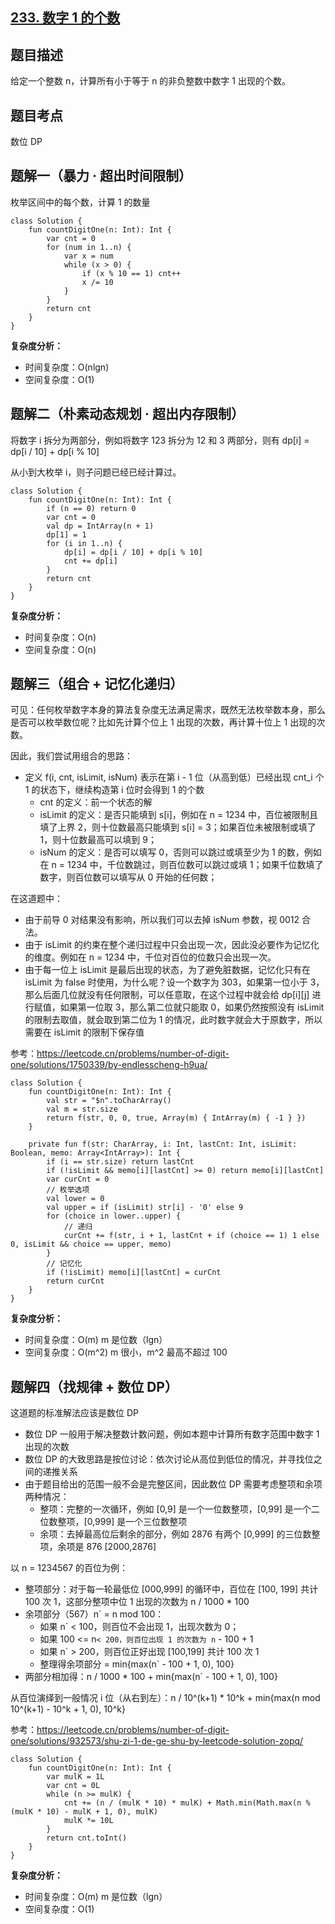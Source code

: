 ## [233. 数字 1 的个数](https://leetcode.cn/problems/number-of-digit-one/description/)

## 题目描述

给定一个整数 n，计算所有小于等于 n 的非负整数中数字 1 出现的个数。

## 题目考点

数位 DP

## 题解一（暴力 · 超出时间限制）

枚举区间中的每个数，计算 1 的数量

```
class Solution {
    fun countDigitOne(n: Int): Int {
        var cnt = 0
        for (num in 1..n) {
            var x = num
            while (x > 0) {
                if (x % 10 == 1) cnt++
                x /= 10
            }
        }
        return cnt
    }
}
```

**复杂度分析：**

- 时间复杂度：O(nlgn)
- 空间复杂度：O(1) 

## 题解二（朴素动态规划 · 超出内存限制）

将数字 i 拆分为两部分，例如将数字 123 拆分为 12 和 3 两部分，则有 dp[i] = dp[i / 10] + dp[i % 10]

从小到大枚举 i，则子问题已经已经计算过。

```
class Solution {
    fun countDigitOne(n: Int): Int {
        if (n == 0) return 0
        var cnt = 0
        val dp = IntArray(n + 1)
        dp[1] = 1
        for (i in 1..n) {
            dp[i] = dp[i / 10] + dp[i % 10]
            cnt += dp[i]
        }
        return cnt
    }
}
```

**复杂度分析：**

- 时间复杂度：O(n)
- 空间复杂度：O(n) 

## 题解三（组合 + 记忆化递归）

可见：任何枚举数字本身的算法复杂度无法满足需求，既然无法枚举数本身，那么是否可以枚举数位呢？比如先计算个位上 1 出现的次数，再计算十位上 1 出现的次数。

因此，我们尝试用组合的思路：

- 定义 f(i, cnt, isLimit, isNum) 表示在第 i - 1 位（从高到低）已经出现 cnt_i 个 1 的状态下，继续构造第 i 位时会得到 1 的个数
  - cnt 的定义：前一个状态的解
  - isLimit 的定义：是否只能填到 s[i]，例如在 n = 1234 中，百位被限制且填了上界 2，则十位数最高只能填到 s[i] = 3；如果百位未被限制或填了 1，则十位数最高可以填到 9；
  - isNum 的定义：是否可以填写 0，否则可以跳过或填至少为 1 的数，例如在 n = 1234 中，千位数跳过，则百位数可以跳过或填 1；如果千位数填了数字，则百位数可以填写从 0 开始的任何数；

在这道题中：
- 由于前导 0 对结果没有影响，所以我们可以去掉 isNum 参数，视 0012 合法。
- 由于 isLimit 的约束在整个递归过程中只会出现一次，因此没必要作为记忆化的维度。例如在 n = 1234 中，千位对百位的位数只会出现一次。
- 由于每一位上 isLimit 是最后出现的状态，为了避免脏数据，记忆化只有在 isLimit 为 false 时使用，为什么呢？设一个数字为 303，如果第一位小于 3，那么后面几位就没有任何限制，可以任意取，在这个过程中就会给 dp[i][j] 进行赋值，如果第一位取 3，那么第二位就只能取 0，如果仍然按照没有 isLimit 的限制去取值，就会取到第二位为 1 的情况，此时数字就会大于原数字，所以需要在 isLimit 的限制下保存值

参考：https://leetcode.cn/problems/number-of-digit-one/solutions/1750339/by-endlesscheng-h9ua/

```
class Solution {
    fun countDigitOne(n: Int): Int {
        val str = "$n".toCharArray()
        val m = str.size
        return f(str, 0, 0, true, Array(m) { IntArray(m) { -1 } })
    }

    private fun f(str: CharArray, i: Int, lastCnt: Int, isLimit: Boolean, memo: Array<IntArray>): Int {
        if (i == str.size) return lastCnt
        if (!isLimit && memo[i][lastCnt] >= 0) return memo[i][lastCnt]
        var curCnt = 0
        // 枚举选项
        val lower = 0
        val upper = if (isLimit) str[i] - '0' else 9
        for (choice in lower..upper) {
            // 递归
            curCnt += f(str, i + 1, lastCnt + if (choice == 1) 1 else 0, isLimit && choice == upper, memo)
        }
        // 记忆化
        if (!isLimit) memo[i][lastCnt] = curCnt
        return curCnt
    }
}
```

**复杂度分析：**

- 时间复杂度：O(m) m 是位数（lgn）
- 空间复杂度：O(m^2) m 很小，m^2 最高不超过 100

## 题解四（找规律 + 数位 DP）

这道题的标准解法应该是数位 DP

- 数位 DP 一般用于解决整数计数问题，例如本题中计算所有数字范围中数字 1 出现的次数
- 数位 DP 的大致思路是按位讨论：依次讨论从高位到低位的情况，并寻找位之间的递推关系
- 由于题目给出的范围一般不会是完整区间，因此数位 DP 需要考虑整项和余项两种情况：
  - 整项：完整的一次循环，例如 [0,9] 是一个一位数整项，[0,99] 是一个二位数整项，[0,999] 是一个三位数整项
  - 余项：去掉最高位后剩余的部分，例如 2876 有两个 [0,999] 的三位数整项，余项是 876 [2000,2876]

以 n = 1234567 的百位为例：

- 整项部分：对于每一轮最低位 [000,999] 的循环中，百位在 [100, 199] 共计 100 次 1，这部分整项中位 1 出现的次数为 n / 1000 * 100
- 余项部分（567）n` = n mod 100：
  - 如果 n` < 100，则百位不会出现 1，出现次数为 0；
  - 如果 100 <= n`< 200，则百位出现 1 的次数为 n` - 100 + 1
  - 如果 n` > 200，则百位正好出现 [100,199] 共计 100 次 1
  - 整理得余项部分 = min{max(n` - 100 + 1, 0), 100}
- 两部分相加得：n / 1000 * 100 + min{max(n` - 100 + 1, 0), 100}

从百位演绎到一般情况 i 位（从右到左）：n / 10^(k+1) * 10^k + min{max(n mod 10^(k+1) - 10^k + 1, 0), 10^k}

参考：https://leetcode.cn/problems/number-of-digit-one/solutions/932573/shu-zi-1-de-ge-shu-by-leetcode-solution-zopq/

```
class Solution {
    fun countDigitOne(n: Int): Int {
        var mulK = 1L
        var cnt = 0L
        while (n >= mulK) {
            cnt += (n / (mulK * 10) * mulK) + Math.min(Math.max(n % (mulK * 10) - mulK + 1, 0), mulK)
            mulK *= 10L
        }
        return cnt.toInt()
    }
}
```

**复杂度分析：**

- 时间复杂度：O(m) m 是位数（lgn）
- 空间复杂度：O(1) 

